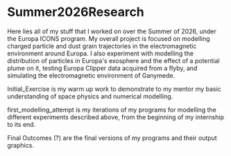 # Summer2026Research

Here lies all of my stuff that I worked on over the Summer of 2026, under the Europa ICONS program. My overall project is focused on modelling
charged particle and dust grain trajectories in the electromagnetic environment around Europa. I also experiment with modelling the distribution
of particles in Europa's exosphere and the effect of a potential plume on it, testing Europa Clipper data acquired from a flyby, and simulating 
the electromagnetic environment of Ganymede.

Initial_Exercise is my warm up work to demonstrate to my mentor my basic understanding of space physics and numerical modelling.

first_modelling_attempt is my iterations of my programs for modelling the different experiments described above, from the beginning of my internship to its end.

Final Outcomes (?) are the final versions of my programs and their output graphics.
